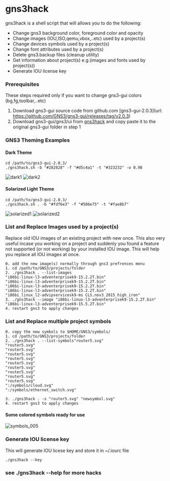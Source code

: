 		
# gns3hack

gns3hack is a shell script that will allows you to do the following:
- Change gns3 background color, foreground color and opacity
- Change images (IOU,ISO,qemu,vbox,..etc) used by a project(s)
- Change devices symbols used by a project(s)
- Change font attributes used by a project(s)
- Delete gns3.backup files (cleanup utility)
- Get information about project(s) e.g.(images and fonts used by project(s))
- Generate IOU license key


### Prerequisites
These steps required only if you want to change gns3-gui colors (bg,fg,toolbar,..etc)
1. Download gns3-gui source code from github.com [gns3-gui-2.0.3](url: https://github.com/GNS3/gns3-gui/releases/tag/v2.0.3)
2. Download gns3-gui/gns3/ui from [gns3hack](https://github.com/n3oxmind/gns3hack) and copy paste it to the original gns3-gui folder in step 1

### GNS3 Theming Examples
#### Dark Theme
```
cd /path/to/gns3-gui-2.0.3/
./gns3hack.sh -b "#282828" -f "#d5c4a1" -t "#323232" -o 0.98
```
![dark1](https://user-images.githubusercontent.com/10103340/29939593-3c172d58-8e41-11e7-80d8-b2a7163fde19.png)
![dark2](https://user-images.githubusercontent.com/10103340/29940069-e2e0c576-8e42-11e7-9874-782c59795792.png)

#### Solarized Light Theme
```
cd /path/to/gns3-gui-2.0.3/
./gns3hack.sh . -b "#fdf6e3" -f "#586e75" -t "#fae8b7"
```
![solarized1](https://user-images.githubusercontent.com/10103340/29939942-7e1e9d3e-8e42-11e7-8e19-f9fa0dac282f.png)
![solarized2](https://user-images.githubusercontent.com/10103340/29939950-7ff4d4f2-8e42-11e7-9d21-741e5d92bf44.png)


### List and Replace Images used by a project(s)
Replace old IOU images of an existing project with new once. This also very useful incase you working on a project and suddenly you found a feature not supported (or not working) by your installed IOU image. This will help you replace all IOU images at once.

```
0. add the new image(s) normally through gns3 prefrences menu
1. cd /path/to/GNS3/projects/folder
2. ./gns3hack . --list-images
"i86bi-linux-l3-adventerprisek9-15.2.2T.bin"
"i86bi-linux-l3-adventerprisek9-15.2.2T.bin"
"i86bi-linux-l3-adventerprisek9-15.2.2T.bin"
"i86bi-linux-l3-adventerprisek9-15.2.2T.bin"
"i86bi_linux_l2-advipservicesk9-ms CLS.nov3_2015_high_iron"
3. ./gns3hack --image "i86bi-linux-l3-adventerprisek9-15.2.2T.bin" "i86bi-linux-l3-adventerprisek9-15.5.2T.bin"
4. restart gns3 to apply changes
```
### List and Replace multiple project symbols 
```
0. copy the new symbols to $HOME/GNS3/symbols/
1. cd /path/to/GNS3/projects/folder
2. ./gns3hack . --list-symbols"router5.svg"
"router5.svg"
"router5.svg"
"router5.svg"
"router5.svg"
"router5.svg"
"router5.svg"
"router5.svg"
"router5.svg"
"router5.svg"
":/symbols/cloud.svg"
":/symbols/ethernet_switch.svg"

3. ./gns3hack . -s "router5.svg" "newsymbol.svg"
4. restart gns3 to apply changes
```
#### Some colored symbols ready for use
![symbols_005](https://user-images.githubusercontent.com/10103340/29941906-e56b2632-8e48-11e7-850e-77caa0a79ce4.png)

### Generate IOU license key
This will generate IOU licese key and store it in ~/.iourc file
```
./gns3hack --key
```

### see ./gns3hack --help for more hacks

